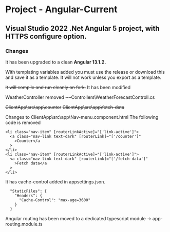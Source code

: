 # Project - Angular-Current

## Visual Studio 2022 .Net Angular 5 project, with HTTPS configure option.
### Changes
It has been upgraded to a clean **Angular 13.1.2.**

With templating variables added you must use the release or download this and save it as a template.
It will not work unless you export as a template.

~~It will compile and run cleanly on fork.~~
It has been modified

WeatherController removed
~~Controllers\WeatherForecastControll.cs


~~ClientApp\src\app\counter~~
~~ClientApp\src\app\fetch-data~~

Changes to
ClientApp\src\app\Nav-menu.component.html
The following code is removed

```
<li class="nav-item" [routerLinkActive]="['link-active']">
  <a class="nav-link text-dark" [routerLink]="['/counter']"
    >Counter</a
  >
</li>
<li class="nav-item" [routerLinkActive]="['link-active']">
  <a class="nav-link text-dark" [routerLink]="['/fetch-data']"
    >Fetch data</a
  >
</li>
```

It has cache-control added in appsettings.json. 
```
  "StaticFiles": {
    "Headers": {
      "Cache-Control": "max-age=3600"
    }
  }
````
Angular routing has been moved to a dedicated typescript module -> app-routing.module.ts
